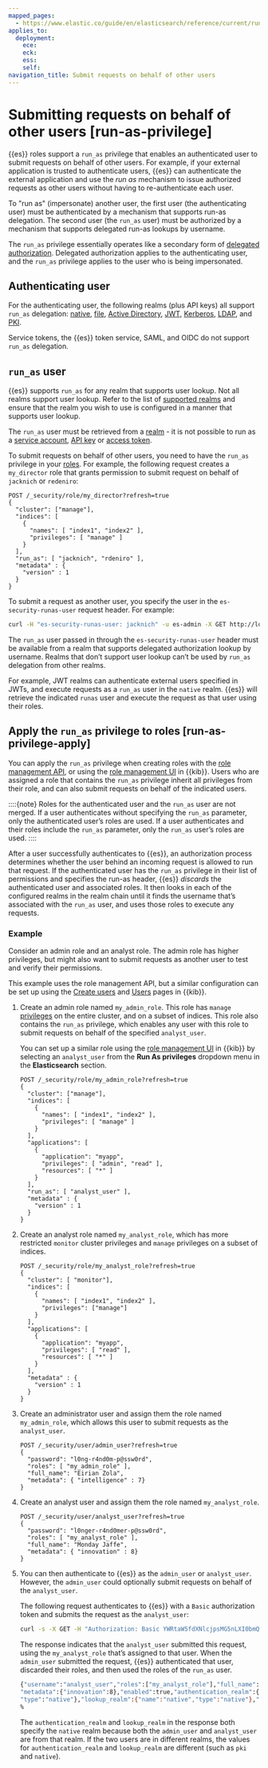 ```yaml
---
mapped_pages:
  - https://www.elastic.co/guide/en/elasticsearch/reference/current/run-as-privilege.html
applies_to:
  deployment:
    ece:
    eck:
    ess:
    self:
navigation_title: Submit requests on behalf of other users
---
```


# Submitting requests on behalf of other users [run-as-privilege]

{{es}} roles support a `run_as` privilege that enables an authenticated user to submit requests on behalf of other users. For example, if your external application is trusted to authenticate users, {{es}} can authenticate the external application and use the *run as* mechanism to issue authorized requests as other users without having to re-authenticate each user.

To "run as" (impersonate) another user, the first user (the authenticating user) must be authenticated by a mechanism that supports run-as delegation. The second user (the `run_as` user) must be authorized by a mechanism that supports delegated run-as lookups by username.

The `run_as` privilege essentially operates like a secondary form of [delegated authorization](realm-chains.md#authorization_realms). Delegated authorization applies to the authenticating user, and the `run_as` privilege applies to the user who is being impersonated.

## Authenticating user

For the authenticating user, the following realms (plus API keys) all support `run_as` delegation: [native](/deploy-manage/users-roles/cluster-or-deployment-auth/native.md), [file](/deploy-manage/users-roles/cluster-or-deployment-auth/file-based.md), [Active Directory](/deploy-manage/users-roles/cluster-or-deployment-auth/active-directory.md), [JWT](/deploy-manage/users-roles/cluster-or-deployment-auth/jwt.md), [Kerberos](/deploy-manage/users-roles/cluster-or-deployment-auth/kerberos.md), [LDAP](/deploy-manage/users-roles/cluster-or-deployment-auth/ldap.md), and [PKI](/deploy-manage/users-roles/cluster-or-deployment-auth/pki.md).

Service tokens, the {{es}} token service, SAML, and OIDC do not support `run_as` delegation.

## `run_as` user

{{es}} supports `run_as` for any realm that supports user lookup. Not all realms support user lookup. Refer to the list of [supported realms](looking-up-users-without-authentication.md) and ensure that the realm you wish to use is configured in a manner that supports user lookup.

The `run_as` user must be retrieved from a [realm](authentication-realms.md) - it is not possible to run as a [service account](service-accounts.md), [API key](token-based-authentication-services.md#token-authentication-api-key) or [access token](token-based-authentication-services.md#token-authentication-access-token).

To submit requests on behalf of other users, you need to have the `run_as` privilege in your [roles](defining-roles.md). For example, the following request creates a `my_director` role that grants permission to submit request on behalf of `jacknich` or `redeniro`:

```console
POST /_security/role/my_director?refresh=true
{
  "cluster": ["manage"],
  "indices": [
    {
      "names": [ "index1", "index2" ],
      "privileges": [ "manage" ]
    }
  ],
  "run_as": [ "jacknich", "rdeniro" ],
  "metadata" : {
    "version" : 1
  }
}
```

To submit a request as another user, you specify the user in the `es-security-runas-user` request header. For example:

```sh
curl -H "es-security-runas-user: jacknich" -u es-admin -X GET http://localhost:9200/
```

The `run_as` user passed in through the `es-security-runas-user` header must be available from a realm that supports delegated authorization lookup by username. Realms that don’t support user lookup can’t be used by `run_as` delegation from other realms.

For example, JWT realms can authenticate external users specified in JWTs, and execute requests as a `run_as` user in the `native` realm. {{es}} will retrieve the indicated `runas` user and execute the request as that user using their roles.

## Apply the `run_as` privilege to roles [run-as-privilege-apply]

You can apply the `run_as` privilege when creating roles with the [role management API](https://www.elastic.co/docs/api/doc/elasticsearch/operation/operation-security-put-role), or using the [role management UI](/deploy-manage/users-roles/cluster-or-deployment-auth/kibana-role-management.md) in {{kib}}. Users who are assigned a role that contains the `run_as` privilege inherit all privileges from their role, and can also submit requests on behalf of the indicated users.

::::{note} 
Roles for the authenticated user and the `run_as` user are not merged. If a user authenticates without specifying the `run_as` parameter, only the authenticated user’s roles are used. If a user authenticates and their roles include the `run_as` parameter, only the `run_as` user’s roles are used.
::::

After a user successfully authenticates to {{es}}, an authorization process determines whether the user behind an incoming request is allowed to run that request. If the authenticated user has the `run_as` privilege in their list of permissions and specifies the run-as header, {{es}} *discards* the authenticated user and associated roles. It then looks in each of the configured realms in the realm chain until it finds the username that’s associated with the `run_as` user, and uses those roles to execute any requests.

### Example

Consider an admin role and an analyst role. The admin role has higher privileges, but might also want to submit requests as another user to test and verify their permissions.

This example uses the role management API, but a similar configuration can be set up using the [Create users](/deploy-manage/users-roles/cluster-or-deployment-auth/kibana-role-management.md) and [Users](/deploy-manage/users-roles/cluster-or-deployment-auth/native.md#managing-native-users) pages in {{kib}}. 

1.  Create an admin role named `my_admin_role`. This role has `manage` [privileges](/deploy-manage/users-roles/cluster-or-deployment-auth/elasticsearch-privileges.md) on the entire cluster, and on a subset of indices. This role also contains the `run_as` privilege, which enables any user with this role to submit requests on behalf of the specified `analyst_user`.

    You can set up a similar role using the [role management UI](/deploy-manage/users-roles/cluster-or-deployment-auth/kibana-role-management.md) in {{kib}} by selecting an `analyst_user` from the **Run As privileges** dropdown menu in the **Elasticsearch** section.

    ```console
    POST /_security/role/my_admin_role?refresh=true
    {
      "cluster": ["manage"],
      "indices": [
        {
          "names": [ "index1", "index2" ],
          "privileges": [ "manage" ]
        }
      ],
      "applications": [
        {
          "application": "myapp",
          "privileges": [ "admin", "read" ],
          "resources": [ "*" ]
        }
      ],
      "run_as": [ "analyst_user" ],
      "metadata" : {
        "version" : 1
      }
    }
    ```

2. Create an analyst role named `my_analyst_role`, which has more restricted `monitor` cluster privileges and `manage` privileges on a subset of indices.

    ```console
    POST /_security/role/my_analyst_role?refresh=true
    {
      "cluster": [ "monitor"],
      "indices": [
        {
          "names": [ "index1", "index2" ],
          "privileges": ["manage"]
        }
      ],
      "applications": [
        {
          "application": "myapp",
          "privileges": [ "read" ],
          "resources": [ "*" ]
        }
      ],
      "metadata" : {
        "version" : 1
      }
    }
    ```

3. Create an administrator user and assign them the role named `my_admin_role`, which allows this user to submit requests as the `analyst_user`.

      ```console
      POST /_security/user/admin_user?refresh=true
      {
        "password": "l0ng-r4nd0m-p@ssw0rd",
        "roles": [ "my_admin_role" ],
        "full_name": "Eirian Zola",
        "metadata": { "intelligence" : 7}
      }
      ```

4. Create an analyst user and assign them the role named `my_analyst_role`.

      ```console
      POST /_security/user/analyst_user?refresh=true
      {
        "password": "l0nger-r4nd0mer-p@ssw0rd",
        "roles": [ "my_analyst_role" ],
        "full_name": "Monday Jaffe",
        "metadata": { "innovation" : 8}
      }
      ```

5. You can then authenticate to {{es}} as the `admin_user` or `analyst_user`. However, the `admin_user` could optionally submit requests on behalf of the `analyst_user`. 
   
    The following request authenticates to {{es}} with a `Basic` authorization token and submits the request as the `analyst_user`:

    ```sh
    curl -s -X GET -H "Authorization: Basic YWRtaW5fdXNlcjpsMG5nLXI0bmQwbS1wQHNzdzByZA==" -H "es-security-runas-user: analyst_user" https://localhost:9200/_security/_authenticate
    ```

    The response indicates that the `analyst_user` submitted this request, using the `my_analyst_role` that’s assigned to that user. When the `admin_user` submitted the request, {{es}} authenticated that user, discarded their roles, and then used the roles of the `run_as` user.

    ```sh
    {"username":"analyst_user","roles":["my_analyst_role"],"full_name":"Monday Jaffe","email":null,
    "metadata":{"innovation":8},"enabled":true,"authentication_realm":{"name":"native",
    "type":"native"},"lookup_realm":{"name":"native","type":"native"},"authentication_type":"realm"}
    %
    ```

    The `authentication_realm` and `lookup_realm` in the response both specify the `native` realm because both the `admin_user` and `analyst_user` are from that realm. If the two users are in different realms, the values for `authentication_realm` and `lookup_realm` are different (such as `pki` and `native`).
